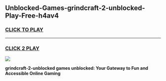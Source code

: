 
## Unblocked-Games-grindcraft-2-unblocked-Play-Free-h4av4
<h3>
<a href="https://premium76.site?title=grindcraft-2-unblocked&ref=20M">CLICK TO PLAY</a></h3>
<hr>

<h3>
<a href="https://premium76.site?title=grindcraft-2-unblocked&ref=20M">CLICK 2 PLAY</a>
  
</h3>

<a href="https://premium76.site?title=grindcraft-2-unblocked&ref=19M"><img src="https://clearcache.store/games.png"></a>


**grindcraft-2-unblocked games unblocked: Your Gateway to Fun and Accessible Online Gaming**
